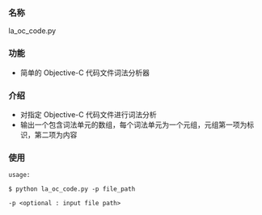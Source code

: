 ### 名称

la_oc_code.py

### 功能

* 简单的 Objective-C 代码文件词法分析器

### 介绍

* 对指定 Objective-C 代码文件进行词法分析
* 输出一个包含词法单元的数组，每个词法单元为一个元组，元组第一项为标识，第二项为内容

### 使用

```shell
usage:

$ python la_oc_code.py -p file_path

-p <optional : input file path>
```